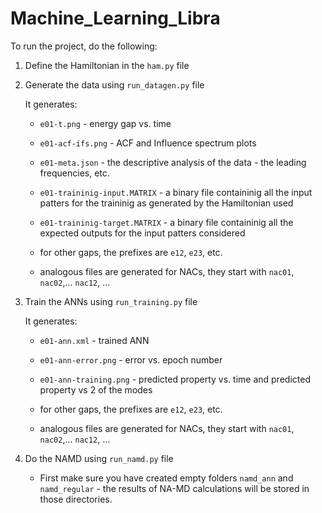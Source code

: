# Machine_Learning_Libra

To run the project, do the following:

1. Define the Hamiltonian in the `ham.py` file

2. Generate the data using `run_datagen.py` file

    It generates:

    - `e01-t.png` - energy gap vs. time
    - `e01-acf-ifs.png` - ACF and Influence spectrum plots
    - `e01-meta.json` - the descriptive analysis of the data - the leading frequencies, etc.
    - `e01-traininig-input.MATRIX` - a binary file containinig all the input patters 
       for the traininig as generated by the Hamiltonian used
    - `e01-traininig-target.MATRIX` - a binary file containinig all the expected outputs for the
       input patters considered 

    - for other gaps, the prefixes are `e12`, `e23`, etc.

    - analogous files are generated for NACs, they start with `nac01`, `nac02`,... `nac12`, ...


3. Train the ANNs using `run_training.py` file

    It generates:

    - `e01-ann.xml` - trained ANN
    - `e01-ann-error.png` - error vs. epoch number
    - `e01-ann-training.png` - predicted property vs. time and predicted property vs 2 of the modes

    - for other gaps, the prefixes are `e12`, `e23`, etc.

    - analogous files are generated for NACs, they start with `nac01`, `nac02`,... `nac12`, ...
     

4. Do the NAMD using `run_namd.py` file

    - First make sure you have created empty folders 
     `namd_ann` and `namd_regular` - the results of NA-MD calculations will be stored in those 
      directories.


    
